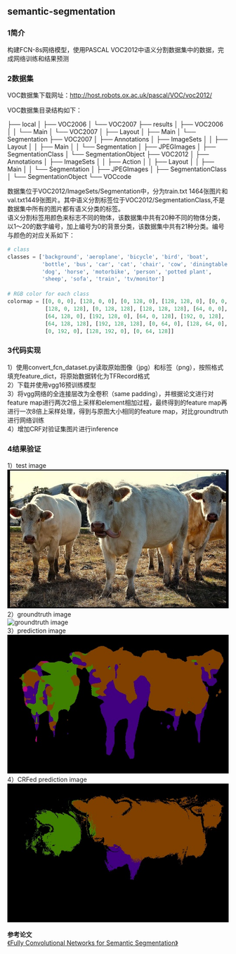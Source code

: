 ﻿## semantic-segmentation   

### 1简介  
构建FCN-8s网络模型，使用PASCAL VOC2012中语义分割数据集中的数据，完成网络训练和结果预测    

### 2数据集    
VOC数据集下载网址：http://host.robots.ox.ac.uk/pascal/VOC/voc2012/    

VOC数据集目录结构如下：  

├── local
│   ├── VOC2006
│   └── VOC2007
├── results
│   ├── VOC2006
│   │   └── Main
│   └── VOC2007
│       ├── Layout
│       ├── Main
│       └── Segmentation
├── VOC2007
│   ├── Annotations
│   ├── ImageSets
│   │   ├── Layout
│   │   ├── Main
│   │   └── Segmentation
│   ├── JPEGImages
│   ├── SegmentationClass
│   └── SegmentationObject
├── VOC2012
│   ├── Annotations
│   ├── ImageSets
│   │   ├── Action
│   │   ├── Layout
│   │   ├── Main
│   │   └── Segmentation
│   ├── JPEGImages
│   ├── SegmentationClass
│   └── SegmentationObject
└── VOCcode

数据集位于VOC2012/ImageSets/Segmentation中，分为train.txt 1464张图片和val.txt1449张图片。其中语义分割标签位于VOC2012/SegmentationClass,不是数据集中所有的图片都有语义分类的标签。   
语义分割标签用颜色来标志不同的物体，该数据集中共有20种不同的物体分类，以1～20的数字编号，加上编号为0的背景分类，该数据集中共有21种分类。编号与颜色的对应关系如下：   
```python
# class
classes = ['background', 'aeroplane', 'bicycle', 'bird', 'boat',
           'bottle', 'bus', 'car', 'cat', 'chair', 'cow', 'diningtable',
           'dog', 'horse', 'motorbike', 'person', 'potted plant',
           'sheep', 'sofa', 'train', 'tv/monitor']

# RGB color for each class
colormap = [[0, 0, 0], [128, 0, 0], [0, 128, 0], [128, 128, 0], [0, 0, 128],
            [128, 0, 128], [0, 128, 128], [128, 128, 128], [64, 0, 0], [192, 0, 0],
            [64, 128, 0], [192, 128, 0], [64, 0, 128], [192, 0, 128],
            [64, 128, 128], [192, 128, 128], [0, 64, 0], [128, 64, 0],
            [0, 192, 0], [128, 192, 0], [0, 64, 128]]
```

### 3代码实现   
1）使用convert_fcn_dataset.py读取原始图像（jpg）和标签（png），按照格式填充feature_dict，将原始数据转化为TFRecord格式  
2）下载并使用vgg16预训练模型   
3）将vgg网络的全连接层改为全卷积（same padding），并根据论文进行对feature map进行两次2倍上采样和element相加过程，最终得到的feature map再进行一次8倍上采样处理，得到与原图大小相同的feature map，对比groundtruth进行网络训练    
4）增加CRF对验证集图片进行inference     

### 4结果验证   
1）test image  
![](val_1400_img.jpg 'test image')    
2）groundtruth image  
![](val_200_annotation.jpg 'groundtruth image ')    
3）prediction image   
![](val_1400_prediction.jpg 'prediction image ')    
4）CRFed prediction image    
![](val_1400_prediction_crfed.jpg 'CRFed prediction image')    

**参考论文**   
[《Fully Convolutional Networks for Semantic Segmentation》](https://arxiv.org/abs/1411.4038)
